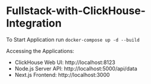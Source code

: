 # Fullstack-with-ClickHouse-Integration

To Start Application run `docker-compose up -d --build`

Accessing the Applications:

- ClickHouse Web UI: http://localhost:8123
- Node.js Server API: http://localhost:5000/api/data
- Next.js Frontend: http://localhost:3000
